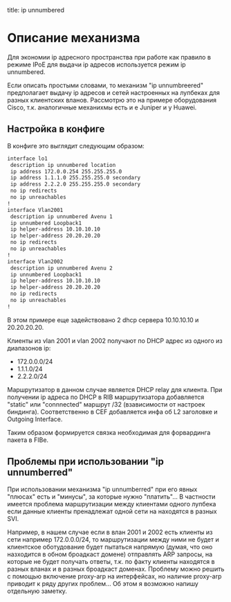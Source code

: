 title: ip unnumbered

# Описание механизма
Для экономии ip адресного пространства при работе как правило в режиме IPoE
для выдачи ip адресов используется режим ip unnumbered.

Если описать простыми словами, то механизм "ip unnumbreered" предполагает выдачу ip адресов и сетей настроенных на лупбеках для разных клиентских вланов.
Рассмотрю это на примере оборудования Cisco, т.к. аналогичные механихмы есть и e Juniper и у Huawei.

## Настройка в конфиге
В конфиге это выглядит следующим образом:

```bash
interface lo1
 description ip unnumbered location
 ip address 172.0.0.254 255.255.255.0
 ip address 1.1.1.0 255.255.255.0 secondary
 ip address 2.2.2.0 255.255.255.0 secondary
 no ip redirects
 no ip unreachables
!
interface Vlan2001
 description ip unnumbered Avenu 1
 ip unnumbered Loopback1
 ip helper-address 10.10.10.10 
 ip helper-address 20.20.20.20
 no ip redirects
 no ip unreachables
!
interface Vlan2002
 description ip unnumbered Avenu 2
 ip unnumbered Loopback1
 ip helper-address 10.10.10.10 
 ip helper-address 20.20.20.20
 no ip redirects
 no ip unreachables
!
```

В этом примере еще задействовано 2 dhcp сервера 10.10.10.10 и 20.20.20.20.

Клиенты из vlan 2001 и vlan 2002 получают по DHCP адрес из одного из диапазонов ip:

 - 172.0.0.0/24
 - 1.1.1.0/24 
 - 2.2.2.0/24

Маршрутизатор в данном случае является DHCP relay для клиента.
При получении ip адреса по DHCP в RIB маршрутизатора добавляется "static" 
или "connnected" маршрут /32 (взависимости от настроек биндинга). Соответственно в CEF добавляется инфа об L2 заголовке и Outgoing Interface.

Таким образом формируется связка необходимая для форвардинга пакета в FIBe.

## Проблемы при использовании "ip unnumberred"
При использовании механизма "ip unnumberred" при его явных "плюсах" есть и "минусы", за которые нужно "платить"...
В частности имеется проблема маршрутизации между клиентами одного лупбека если данные клиенты пренадлежат одной сети на находятся в разных SVI.

Например, в нашем случае  если в влан 2001 и 2002 есть клиенты из сети например 172.0.0.0/24, то маршрутизации между ними не будет и клиентское оботудование будет пытаться напрямую (думая, что оно назходится в обном броадкаст домене) отправлять ARP запросы, на которые не будет получать ответы, т.к. по факту клиенты находятся в разных вланах и в разных броадкаст доменах.
Проблему можно решить с помощью включение proxy-arp на интерфейсах, но наличие proxy-arp приводит к ряду других проблем...
Об этом я возможно напишу отдельную заметку. 
